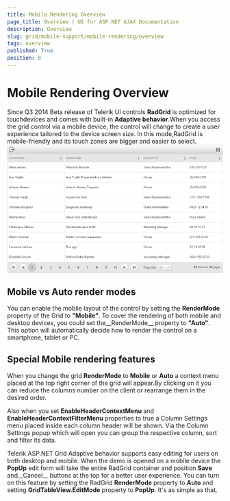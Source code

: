 ```yaml
---
title: Mobile Rendering Overview
page_title: Overview | UI for ASP.NET AJAX Documentation
description: Overview
slug: grid/mobile-support/mobile-rendering/overview
tags: overview
published: True
position: 0
---
```


# Mobile Rendering Overview



Since Q3 2014 Beta release of Telerik UI controls __RadGrid__ is optimized for touchdevices and comes with built-in __Adaptive behavior__.When you access the grid control via a mobile device, the control will change to create a user experience tailored to the device screen size. In this mode,RadGrid is mobile-friendly and its touch zones are bigger and easier to select.![grid-adaptive-behavior](images/grid-adaptive-behavior.png)

## Mobile vs Auto render modes

You can enable the mobile layout of the control by setting the __RenderMode__ property of the Grid to __"Mobile"__. To cover the rendering of both mobile and desktop devices, you could set the__RenderMode__ property to __"Auto"__. This option will automatically decide how to render the control on a smartphone, tablet or PC.

## Special Mobile rendering features

When you change the grid __RenderMode__ to __Mobile__ or __Auto__ a context menu placed at the top right corner of the grid will appear.By clicking on it you can reduce the columns number on the client or rearrange them in the desired order.

Also when you set __EnableHeaderContextMenu__ and __EnableHeaderContextFilterMenu__ properties to true a Column Settings menu placed inside each column header will be shown. Via the Column Settings popup which will open you can group the respective column, sort and filter its data.

Telerik ASP.NET Grid Adaptive behavior supports easy editing for users on both desktop and mobile. When the demo is opened on a mobile device the __PopUp__ edit form will take the entire RadGrid container and position __Save__ and__Cancel__ buttons at the top for a better user experience. You can turn on this feature by setting the RadGrid __RenderMode__ property to __Auto__ and setting __GridTableView.EditMode__ property to __PopUp__. It's as simple as that.
